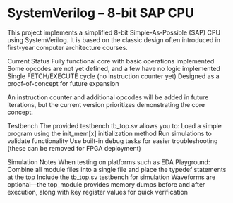 # SystemVerilog – 8-bit SAP CPU

This project implements a simplified 8-bit Simple-As-Possible (SAP) CPU using SystemVerilog.
It is based on the classic design often introduced in first-year computer architecture courses.

Current Status
  Fully functional core with basic operations implemented
  Some opcodes are not yet defined, and a few have no logic implemented
  Single FETCH/EXECUTE cycle (no instruction counter yet)
  Designed as a proof-of-concept for future expansion

An instruction counter and additional opcodes will be added in future iterations, but the current version prioritizes demonstrating the core concept.

Testbench
The provided testbench tb_top.sv allows you to:
  Load a simple program using the init_mem[x] initialization method
  Run simulations to validate functionality
  Use built-in debug tasks for easier troubleshooting (these can be removed for FPGA deployment)

Simulation Notes
  When testing on platforms such as EDA Playground:
  Combine all module files into a single file and place the typedef statements at the top
  Include the tb_top.sv testbench for simulation
  Waveforms are optional—the top_module provides memory dumps before and after execution, along with key register values for quick verification

